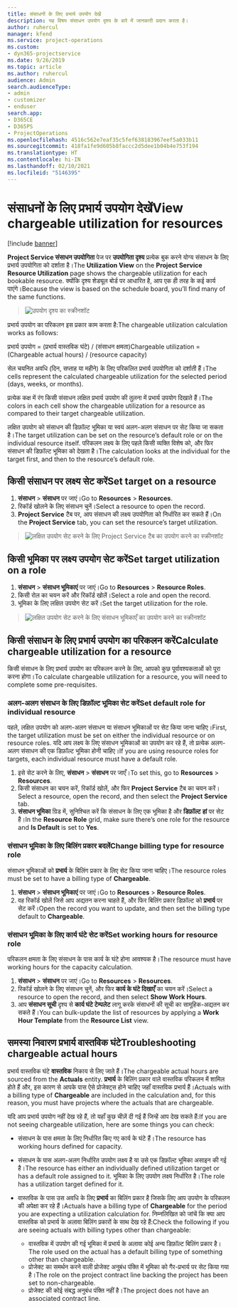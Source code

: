 ```yaml
---
title: संसाधनों के लिए प्रभार्य उपयोग देखें
description: यह विषय संसाधन उपयोग दृश्य के बारे में जानकारी प्रदान करता है।
author: ruhercul
manager: kfend
ms.service: project-operations
ms.custom:
- dyn365-projectservice
ms.date: 9/26/2019
ms.topic: article
ms.author: ruhercul
audience: Admin
search.audienceType:
- admin
- customizer
- enduser
search.app:
- D365CE
- D365PS
- ProjectOperations
ms.openlocfilehash: 4516c562e7eaf35c5fef638183967eef5a033b11
ms.sourcegitcommit: 418fa1fe9d605b8faccc2d5dee1b04b4e753f194
ms.translationtype: HT
ms.contentlocale: hi-IN
ms.lasthandoff: 02/10/2021
ms.locfileid: "5146395"
---
```

# <a name="view-chargeable-utilization-for-resources"></a><span data-ttu-id="a4994-103">संसाधनों के लिए प्रभार्य उपयोग देखें</span><span class="sxs-lookup"><span data-stu-id="a4994-103">View chargeable utilization for resources</span></span>

[!include [banner](../includes/psa-now-project-operations.md)]
 
<span data-ttu-id="a4994-104">**Project Service संसाधन उपयोगिता** पेज पर **उपयोगिता दृश्य** प्रत्येक बुक करने योग्य संसाधन के लिए प्रभार्य उपयोगिता को दर्शाता है।</span><span class="sxs-lookup"><span data-stu-id="a4994-104">The **Utilization View** on the **Project Service Resource Utilization** page shows the chargeable utilization for each bookable resource.</span></span> <span data-ttu-id="a4994-105">क्योंकि दृश्य शेड्यूल बोर्ड पर आधारित है, आप एक ही तरह के कई कार्य पाएंगे।</span><span class="sxs-lookup"><span data-stu-id="a4994-105">Because the view is based on the schedule board, you’ll find many of the same functions.</span></span>

> ![उपयोग दृश्य का स्क्रीनशॉट](media/FAQ-utilization-1.png)
 

<span data-ttu-id="a4994-107">प्रभार्य उपयोग का परिकलन इस प्रकार काम करता है:</span><span class="sxs-lookup"><span data-stu-id="a4994-107">The chargeable utilization calculation works as follows:</span></span>

   <span data-ttu-id="a4994-108">प्रभार्य उपयोग = (प्रभार्य वास्तविक घंटे) / (संसाधन क्षमता)</span><span class="sxs-lookup"><span data-stu-id="a4994-108">Chargeable utilization = (Chargeable actual hours) / (resource capacity)</span></span>

<span data-ttu-id="a4994-109">सेल चयनित अवधि (दिन, सप्ताह या महीने) के लिए परिकलित प्रभार्य उपयोगिता को दर्शाती हैं।</span><span class="sxs-lookup"><span data-stu-id="a4994-109">The cells represent the calculated chargeable utilization for the selected period (days, weeks, or months).</span></span>

<span data-ttu-id="a4994-110">प्रत्येक कक्ष में रंग किसी संसाधन लक्षित प्रभार्य उपयोग की तुलना में प्रभार्य उपयोग दिखाते हैं।</span><span class="sxs-lookup"><span data-stu-id="a4994-110">The colors in each cell show the chargeable utilization for a resource as compared to their target chargeable utilization.</span></span> 

<span data-ttu-id="a4994-111">लक्षित उपयोग को संसाधन की डिफ़ॉल्ट भूमिका या स्वयं अलग-अलग संसाधन पर सेट किया जा सकता है।</span><span class="sxs-lookup"><span data-stu-id="a4994-111">The target utilization can be set on the resource’s default role or on the individual resource itself.</span></span> <span data-ttu-id="a4994-112">परिकलन लक्ष्य के लिए पहले किसी व्यक्ति विशेष को, और फिर संसाधन की डिफ़ॉल्ट भूमिका को देखता है।</span><span class="sxs-lookup"><span data-stu-id="a4994-112">The calculation looks at the individual for the target first, and then to the resource’s default role.</span></span>

## <a name="set-target-on-a-resource"></a><span data-ttu-id="a4994-113">किसी संसाधन पर लक्ष्य सेट करें</span><span class="sxs-lookup"><span data-stu-id="a4994-113">Set target on a resource</span></span>

1. <span data-ttu-id="a4994-114">**संसाधन** \> **संसाधन** पर जाएं।</span><span class="sxs-lookup"><span data-stu-id="a4994-114">Go to **Resources** \> **Resources**.</span></span> 
2. <span data-ttu-id="a4994-115">रिकॉर्ड खोलने के लिए संसाधन चुनें।</span><span class="sxs-lookup"><span data-stu-id="a4994-115">Select a resource to open the record.</span></span> 
3. <span data-ttu-id="a4994-116">**Project Service** टैब पर, आप संसाधन की लक्ष्य उपयोगिता को निर्धारित कर सकते हैं।</span><span class="sxs-lookup"><span data-stu-id="a4994-116">On the **Project Service** tab, you can set the resource’s target utilization.</span></span>

> ![लक्षित उपयोग सेट करने के लिए Project Service टैब का उपयोग करने का स्क्रीनशॉट](media/FAQ-utilization-2.png)
 
## <a name="set-target-utilization-on-a-role"></a><span data-ttu-id="a4994-118">किसी भूमिका पर लक्ष्य उपयोग सेट करें</span><span class="sxs-lookup"><span data-stu-id="a4994-118">Set target utilization on a role</span></span>

1. <span data-ttu-id="a4994-119">**संसाधन** \> **संसाधन भूमिकाएं** पर जाएं।</span><span class="sxs-lookup"><span data-stu-id="a4994-119">Go to **Resources** \> **Resource Roles**.</span></span> 
2. <span data-ttu-id="a4994-120">किसी रोल का चयन करें और रिकॉर्ड खोलें।</span><span class="sxs-lookup"><span data-stu-id="a4994-120">Select a role and open the record.</span></span> 
3. <span data-ttu-id="a4994-121">भूमिका के लिए लक्षित उपयोग सेट करें।</span><span class="sxs-lookup"><span data-stu-id="a4994-121">Set the target utilization for the role.</span></span>

> ![लक्षित उपयोग सेट करने के लिए संसाधन भूमिकाएँ का उपयोग करने का स्क्रीनशॉट](media/FAQ-utilization-3.png)
 
## <a name="calculate-chargeable-utilization-for-a-resource"></a><span data-ttu-id="a4994-123">किसी संसाधन के लिए प्रभार्य उपयोग का परिकलन करें</span><span class="sxs-lookup"><span data-stu-id="a4994-123">Calculate chargeable utilization for a resource</span></span>

<span data-ttu-id="a4994-124">किसी संसाधन के लिए प्रभार्य उपयोग का परिकलन करने के लिए, आपको कुछ पूर्वावश्यकताओं को पूरा करना होगा।</span><span class="sxs-lookup"><span data-stu-id="a4994-124">To calculate chargeable utilization for a resource, you will need to complete some pre-requisites.</span></span> 

### <a name="set-default-role-for-individual-resource"></a><span data-ttu-id="a4994-125">अलग-अलग संसाधन के लिए डिफ़ॉल्ट भूमिका सेट करें</span><span class="sxs-lookup"><span data-stu-id="a4994-125">Set default role for individual resource</span></span>

<span data-ttu-id="a4994-126">पहले, लक्षित उपयोग को अलग-अलग संसाधन या संसाधन भूमिकाओं पर सेट किया जाना चाहिए।</span><span class="sxs-lookup"><span data-stu-id="a4994-126">First, the target utilization must be set on either the individual resource or on resource roles.</span></span> <span data-ttu-id="a4994-127">यदि आप लक्ष्य के लिए संसाधन भूमिकाओं का उपयोग कर रहे हैं, तो प्रत्येक अलग-अलग संसाधन की एक डिफ़ॉल्ट भूमिका होनी चाहिए।</span><span class="sxs-lookup"><span data-stu-id="a4994-127">If you are using resource roles for targets, each individual resource must have a default role.</span></span> 

1. <span data-ttu-id="a4994-128">इसे सेट करने के लिए, **संसाधन** \> **संसाधन** पर जाएँ।</span><span class="sxs-lookup"><span data-stu-id="a4994-128">To set this, go to **Resources** \> **Resources**.</span></span> 
2. <span data-ttu-id="a4994-129">किसी संसाधन का चयन करें, रिकॉर्ड खोलें, और फिर **Project Service** टैब का चयन करें।</span><span class="sxs-lookup"><span data-stu-id="a4994-129">Select a resource, open the record, and then select the **Project Service** tab.</span></span> 
3. <span data-ttu-id="a4994-130">**संसाधन भूमिका** ग्रिड में, सुनिश्चित करें कि संसाधन के लिए एक भूमिका है और **डिफ़ॉल्ट** **हां** पर सेट है।</span><span class="sxs-lookup"><span data-stu-id="a4994-130">In the **Resource Role** grid, make sure there’s one role for the resource and **Is Default** is set to **Yes**.</span></span>
 
### <a name="change-billing-type-for-resource-role"></a><span data-ttu-id="a4994-131">संसाधन भूमिका के लिए बिलिंग प्रकार बदलें</span><span class="sxs-lookup"><span data-stu-id="a4994-131">Change billing type for resource role</span></span>

<span data-ttu-id="a4994-132">संसाधन भूमिकाओं को **प्रभार्य** के बिलिंग प्रकार के लिए सेट किया जाना चाहिए।</span><span class="sxs-lookup"><span data-stu-id="a4994-132">The resource roles must be set to have a billing type of **Chargeable**.</span></span> 

1. <span data-ttu-id="a4994-133">**संसाधन** \> **संसाधन भूमिकाएं** पर जाएं।</span><span class="sxs-lookup"><span data-stu-id="a4994-133">Go to **Resources** \> **Resource Roles**.</span></span> 
2. <span data-ttu-id="a4994-134">वह रिकॉर्ड खोलें जिसे आप अद्यतन करना चाहते हैं, और फिर बिलिंग प्रकार डिफ़ॉल्ट को **प्रभार्य** पर सेट करें।</span><span class="sxs-lookup"><span data-stu-id="a4994-134">Open the record you want to update, and then set the billing type default to **Chargeable**.</span></span>

### <a name="set-working-hours-for-resource-role"></a><span data-ttu-id="a4994-135">संसाधन भूमिका के लिए कार्य घंटे सेट करें</span><span class="sxs-lookup"><span data-stu-id="a4994-135">Set working hours for resource role</span></span>
 
<span data-ttu-id="a4994-136">परिकलन क्षमता के लिए संसाधन के पास कार्य के घंटे होना आवश्यक है।</span><span class="sxs-lookup"><span data-stu-id="a4994-136">The resource must have working hours for the capacity calculation.</span></span> 

1. <span data-ttu-id="a4994-137">**संसाधन** \> **संसाधन** पर जाएं।</span><span class="sxs-lookup"><span data-stu-id="a4994-137">Go to **Resources** \> **Resources**.</span></span> 
2. <span data-ttu-id="a4994-138">रिकॉर्ड खोलने के लिए संसाधन चुनें, और फिर **कार्य के घंटे दिखाएँ** का चयन करें।</span><span class="sxs-lookup"><span data-stu-id="a4994-138">Select a resource to open the record, and then select **Show Work Hours**.</span></span> 
3. <span data-ttu-id="a4994-139">आप **संसाधन सूची** दृश्य से **कार्य घंटे टेम्पलेट** लागू करके संसाधनों की सूची का सामूहिक-अद्यतन कर सकते हैं।</span><span class="sxs-lookup"><span data-stu-id="a4994-139">You can bulk-update the list of resources by applying a **Work Hour Template** from the **Resource List** view.</span></span>

## <a name="troubleshooting-chargeable-actual-hours"></a><span data-ttu-id="a4994-140">समस्या निवारण प्रभार्य वास्तविक घंटे</span><span class="sxs-lookup"><span data-stu-id="a4994-140">Troubleshooting chargeable actual hours</span></span>

<span data-ttu-id="a4994-141">प्रभार्य वास्तविक घंटे **वास्तविक** निकाय से लिए जाते हैं।</span><span class="sxs-lookup"><span data-stu-id="a4994-141">The chargeable actual hours are sourced from the **Actuals** entity.</span></span> <span data-ttu-id="a4994-142">**प्रभार्य** के बिलिंग प्रकार वाले वास्तविक परिकलन में शामिल होते हैं और, इस कारण से आपके पास ऐसे प्रोजेक्ट्स होने चाहिए जहाँ वास्तविक प्रभार्य हैं।</span><span class="sxs-lookup"><span data-stu-id="a4994-142">Actuals with a billing type of **Chargeable** are included in the calculation and, for this reason, you must have projects where the actuals that are chargeable.</span></span>

<span data-ttu-id="a4994-143">यदि आप प्रभार्य उपयोग नहीं देख रहे हैं, तो यहाँ कुछ चीज़ें दी गई हैं जिन्हें आप देख सकते हैं:</span><span class="sxs-lookup"><span data-stu-id="a4994-143">If you are not seeing chargeable utilization, here are some things you can check:</span></span>

- <span data-ttu-id="a4994-144">संसाधन के पास क्षमता के लिए निर्धारित किए गए कार्य के घंटे हैं।</span><span class="sxs-lookup"><span data-stu-id="a4994-144">The resource has working hours defined for capacity.</span></span>
- <span data-ttu-id="a4994-145">संसाधन के पास अलग-अलग निर्धारित उपयोग लक्ष्य है या उसे एक डिफ़ॉल्ट भूमिका असाइन की गई है।</span><span class="sxs-lookup"><span data-stu-id="a4994-145">The resource has either an individually defined utilization target or has a default role assigned to it.</span></span> <span data-ttu-id="a4994-146">भूमिका के लिए उपयोग लक्ष्य निर्धारित है।</span><span class="sxs-lookup"><span data-stu-id="a4994-146">The role has a utilization target defined for it.</span></span>
- <span data-ttu-id="a4994-147">वास्तविक के पास उस अवधि के लिए **प्रभार्य** का बिलिंग प्रकार है जिसके लिए आप उपयोग के परिकलन की अपेक्षा कर रहे हैं।</span><span class="sxs-lookup"><span data-stu-id="a4994-147">Actuals have a billing type of **Chargeable** for the period you are expecting a utilization calculation for.</span></span> <span data-ttu-id="a4994-148">निम्नलिखित को जांचें कि क्या आप वास्तविक को प्रभार्य के अलावा बिलिंग प्रकारों के साथ देख रहे हैं:</span><span class="sxs-lookup"><span data-stu-id="a4994-148">Check the following if you are seeing actuals with billing types other than chargeable:</span></span>

  - <span data-ttu-id="a4994-149">वास्तविक में उपयोग की गई भूमिका में प्रभार्य के अलावा कोई अन्य डिफ़ॉल्ट बिलिंग प्रकार है।</span><span class="sxs-lookup"><span data-stu-id="a4994-149">The role used on the actual has a default billing type of something other than chargeable.</span></span>
  - <span data-ttu-id="a4994-150">प्रोजेक्ट का समर्थन करने वाली प्रोजेक्ट अनुबंध पंक्ति में भूमिका को गैर-प्रभार्य पर सेट किया गया है।</span><span class="sxs-lookup"><span data-stu-id="a4994-150">The role on the project contract line backing the project has been set to non-chargeable.</span></span>
  - <span data-ttu-id="a4994-151">प्रोजेक्ट की कोई संबद्ध अनुबंध पंक्ति नहीं है।</span><span class="sxs-lookup"><span data-stu-id="a4994-151">The project does not have an associated contract line.</span></span>

